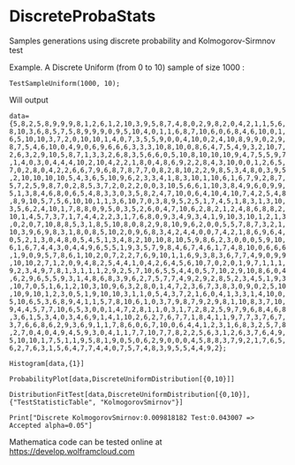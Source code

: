 # DiscreteProbaStats
Samples generations using discrete probability and Kolmogorov-Sirmnov test

Example. A Discrete Uniform (from 0 to 10) sample of size 1000 :

`
TestSampleUniform(1000, 10);
`

Will output

`
data={5,8,2,5,8,9,9,9,8,1,2,6,1,2,10,3,9,5,8,7,4,8,0,2,9,8,2,0,4,2,1,1,5,6,8,10,3,6,8,5,7,5,8,9,9,9,0,9,5,10,4,0,1,1,6,8,7,10,6,0,6,8,4,6,10,0,1,6,5,10,10,3,7,2,0,10,10,1,4,0,7,3,5,5,9,0,0,4,10,0,2,4,10,8,9,9,0,2,9,8,7,5,4,6,10,0,4,9,0,6,9,6,6,6,3,3,3,10,8,10,0,8,6,4,7,5,4,9,3,2,10,7,2,6,3,2,9,10,5,8,7,1,3,3,2,6,8,3,5,6,6,0,5,10,8,10,10,10,9,4,7,5,5,9,7,1,4,0,3,0,4,4,4,10,2,10,4,2,2,1,8,0,4,8,6,9,2,2,8,4,3,10,0,0,1,2,6,5,7,0,2,8,0,4,2,2,6,6,7,9,6,8,7,8,7,7,0,8,2,8,10,2,2,9,8,5,3,4,8,0,3,9,5,2,10,10,10,10,5,4,3,6,5,10,9,6,2,3,3,4,1,8,3,10,1,10,6,1,6,7,9,2,8,7,5,7,2,5,9,8,7,0,2,8,5,3,7,2,0,2,2,0,0,3,10,5,6,6,1,10,3,8,4,9,6,0,9,9,5,1,3,8,4,6,8,0,6,5,4,8,3,3,0,3,5,8,2,4,7,10,0,6,4,10,4,10,7,4,2,5,4,8,8,9,10,5,7,5,6,10,10,1,1,3,6,10,7,0,3,8,9,5,2,5,1,7,4,5,1,8,3,1,3,10,3,5,6,2,4,10,1,7,8,8,0,9,5,0,3,5,2,6,0,4,7,10,6,2,8,2,1,2,4,8,6,8,8,2,10,1,4,5,7,3,7,1,7,4,4,2,2,3,1,7,6,8,0,9,3,4,9,3,4,1,9,10,3,10,1,2,1,3,0,2,0,7,10,8,8,5,3,1,8,5,10,8,0,8,2,9,8,10,9,6,2,0,0,5,5,7,8,7,3,2,1,10,3,9,6,9,8,3,1,8,0,8,5,10,2,0,9,6,8,3,4,2,4,4,0,0,7,4,2,1,8,6,9,6,4,0,5,2,1,3,0,4,8,0,5,4,5,1,3,4,8,2,10,10,8,10,5,9,8,6,2,3,0,0,0,5,9,10,6,1,6,7,4,4,3,0,4,4,9,6,5,5,1,9,3,5,7,9,8,4,6,7,4,6,1,7,4,8,10,0,6,6,6,1,9,0,9,5,7,8,6,1,10,2,0,7,2,2,7,6,9,10,1,1,6,9,3,8,3,6,7,7,4,9,0,9,9,10,10,2,7,1,2,0,9,4,8,2,5,4,4,1,0,4,2,6,4,5,6,10,7,0,2,0,1,9,7,1,1,1,9,2,3,4,9,7,8,1,3,1,1,1,2,9,2,5,7,10,6,5,5,4,4,0,5,7,10,2,9,10,8,6,0,4,6,2,9,6,5,5,9,3,1,4,8,6,8,3,9,6,2,7,5,7,7,4,9,2,9,2,8,5,2,3,4,5,1,9,3,10,7,0,5,1,6,1,2,10,3,10,9,6,3,2,8,0,1,4,7,2,3,6,7,3,8,3,0,9,0,2,5,10,10,9,10,1,2,3,0,5,1,9,10,10,3,1,1,0,5,4,3,7,2,1,6,0,4,1,3,3,1,4,10,0,5,10,6,5,3,6,8,9,4,1,1,5,7,8,10,6,1,0,3,7,9,8,7,9,2,9,8,1,10,8,3,7,10,9,4,4,5,7,7,10,6,5,3,0,0,1,4,7,2,8,1,1,0,3,1,7,2,8,2,5,9,7,9,6,8,4,6,8,3,6,1,5,3,4,0,3,4,6,9,1,4,1,10,2,6,2,7,6,7,7,1,8,4,1,1,9,7,7,3,7,6,7,3,7,6,6,8,6,2,9,3,6,9,1,1,7,8,6,0,6,7,10,0,6,4,4,1,2,3,1,6,8,3,2,5,7,8,2,7,0,4,0,4,9,4,5,9,3,0,4,1,1,7,7,10,7,7,8,2,2,5,6,3,1,2,6,3,7,6,4,9,5,10,10,1,7,5,1,1,9,5,8,1,9,0,5,0,6,2,9,0,0,0,4,5,8,8,3,7,9,2,1,7,6,5,6,2,7,6,3,1,5,6,4,7,7,4,4,0,7,5,7,4,8,3,9,5,5,4,4,9,2};
`

`
Histogram[data,{1}]
`

`
ProbabilityPlot[data,DiscreteUniformDistribution[{0,10}]]
`

`
DistributionFitTest[data,DiscreteUniformDistribution[{0,10}],{"TestStatisticTable", "KolmogorovSmirnov"}]
`

`
Print["Discrete KolmogorovSmirnov:0.009818182 Test:0.043007 => Accepted alpha=0.05"]
`

Mathematica code can be tested online at https://develop.wolframcloud.com
